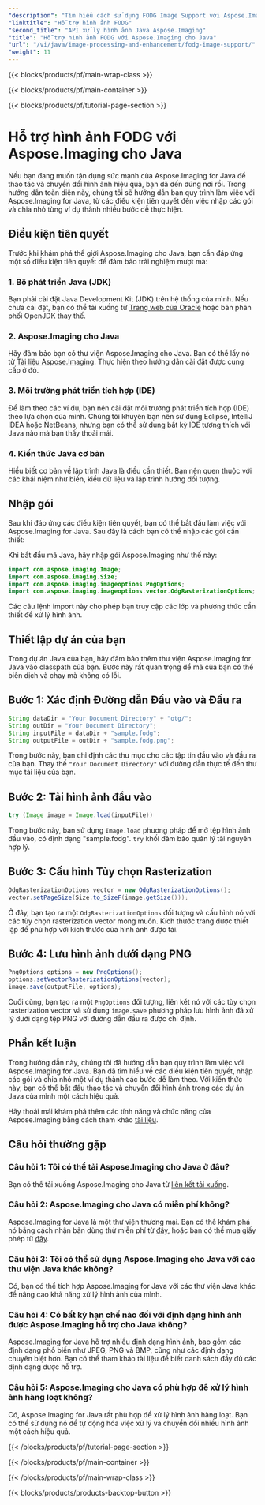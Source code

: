```yaml
---
"description": "Tìm hiểu cách sử dụng FODG Image Support với Aspose.Imaging cho Java. Một thư viện mạnh mẽ để chỉnh sửa và chuyển đổi hình ảnh."
"linktitle": "Hỗ trợ hình ảnh FODG"
"second_title": "API xử lý hình ảnh Java Aspose.Imaging"
"title": "Hỗ trợ hình ảnh FODG với Aspose.Imaging cho Java"
"url": "/vi/java/image-processing-and-enhancement/fodg-image-support/"
"weight": 11
---
```


{{< blocks/products/pf/main-wrap-class >}}

{{< blocks/products/pf/main-container >}}

{{< blocks/products/pf/tutorial-page-section >}}

# Hỗ trợ hình ảnh FODG với Aspose.Imaging cho Java

Nếu bạn đang muốn tận dụng sức mạnh của Aspose.Imaging for Java để thao tác và chuyển đổi hình ảnh hiệu quả, bạn đã đến đúng nơi rồi. Trong hướng dẫn toàn diện này, chúng tôi sẽ hướng dẫn bạn quy trình làm việc với Aspose.Imaging for Java, từ các điều kiện tiên quyết đến việc nhập các gói và chia nhỏ từng ví dụ thành nhiều bước dễ thực hiện.

## Điều kiện tiên quyết

Trước khi khám phá thế giới Aspose.Imaging cho Java, bạn cần đáp ứng một số điều kiện tiên quyết để đảm bảo trải nghiệm mượt mà:

### 1. Bộ phát triển Java (JDK)

Bạn phải cài đặt Java Development Kit (JDK) trên hệ thống của mình. Nếu chưa cài đặt, bạn có thể tải xuống từ [Trang web của Oracle](https://www.oracle.com/java/technologies/javase-downloads) hoặc bản phân phối OpenJDK thay thế.

### 2. Aspose.Imaging cho Java

Hãy đảm bảo bạn có thư viện Aspose.Imaging cho Java. Bạn có thể lấy nó từ [Tài liệu Aspose.Imaging](https://reference.aspose.com/imaging/java/). Thực hiện theo hướng dẫn cài đặt được cung cấp ở đó.

### 3. Môi trường phát triển tích hợp (IDE)

Để làm theo các ví dụ, bạn nên cài đặt môi trường phát triển tích hợp (IDE) theo lựa chọn của mình. Chúng tôi khuyên bạn nên sử dụng Eclipse, IntelliJ IDEA hoặc NetBeans, nhưng bạn có thể sử dụng bất kỳ IDE tương thích với Java nào mà bạn thấy thoải mái.

### 4. Kiến thức Java cơ bản

Hiểu biết cơ bản về lập trình Java là điều cần thiết. Bạn nên quen thuộc với các khái niệm như biến, kiểu dữ liệu và lập trình hướng đối tượng.

## Nhập gói

Sau khi đáp ứng các điều kiện tiên quyết, bạn có thể bắt đầu làm việc với Aspose.Imaging for Java. Sau đây là cách bạn có thể nhập các gói cần thiết:

Khi bắt đầu mã Java, hãy nhập gói Aspose.Imaging như thế này:

```java
import com.aspose.imaging.Image;
import com.aspose.imaging.Size;
import com.aspose.imaging.imageoptions.PngOptions;
import com.aspose.imaging.imageoptions.vector.OdgRasterizationOptions;
```

Các câu lệnh import này cho phép bạn truy cập các lớp và phương thức cần thiết để xử lý hình ảnh.

## Thiết lập dự án của bạn

Trong dự án Java của bạn, hãy đảm bảo thêm thư viện Aspose.Imaging for Java vào classpath của bạn. Bước này rất quan trọng để mã của bạn có thể biên dịch và chạy mà không có lỗi.

## Bước 1: Xác định Đường dẫn Đầu vào và Đầu ra

```java
String dataDir = "Your Document Directory" + "otg/";
String outDir = "Your Document Directory";
String inputFile = dataDir + "sample.fodg";
String outputFile = outDir + "sample.fodg.png";
```

Trong bước này, bạn chỉ định các thư mục cho các tập tin đầu vào và đầu ra của bạn. Thay thế `"Your Document Directory"` với đường dẫn thực tế đến thư mục tài liệu của bạn.

## Bước 2: Tải hình ảnh đầu vào

```java
try (Image image = Image.load(inputFile))
```

Trong bước này, bạn sử dụng `Image.load` phương pháp để mở tệp hình ảnh đầu vào, có định dạng "sample.fodg". `try` khối đảm bảo quản lý tài nguyên hợp lý.

## Bước 3: Cấu hình Tùy chọn Rasterization

```java
OdgRasterizationOptions vector = new OdgRasterizationOptions();
vector.setPageSize(Size.to_SizeF(image.getSize()));
```

Ở đây, bạn tạo ra một `OdgRasterizationOptions` đối tượng và cấu hình nó với các tùy chọn rasterization vector mong muốn. Kích thước trang được thiết lập để phù hợp với kích thước của hình ảnh được tải.

## Bước 4: Lưu hình ảnh dưới dạng PNG

```java
PngOptions options = new PngOptions();
options.setVectorRasterizationOptions(vector);
image.save(outputFile, options);
```

Cuối cùng, bạn tạo ra một `PngOptions` đối tượng, liên kết nó với các tùy chọn rasterization vector và sử dụng `image.save` phương pháp lưu hình ảnh đã xử lý dưới dạng tệp PNG với đường dẫn đầu ra được chỉ định.

## Phần kết luận

Trong hướng dẫn này, chúng tôi đã hướng dẫn bạn quy trình làm việc với Aspose.Imaging for Java. Bạn đã tìm hiểu về các điều kiện tiên quyết, nhập các gói và chia nhỏ một ví dụ thành các bước dễ làm theo. Với kiến thức này, bạn có thể bắt đầu thao tác và chuyển đổi hình ảnh trong các dự án Java của mình một cách hiệu quả.

Hãy thoải mái khám phá thêm các tính năng và chức năng của Aspose.Imaging bằng cách tham khảo [tài liệu](https://reference.aspose.com/imaging/java/).

## Câu hỏi thường gặp

### Câu hỏi 1: Tôi có thể tải Aspose.Imaging cho Java ở đâu?

Bạn có thể tải xuống Aspose.Imaging cho Java từ [liên kết tải xuống](https://releases.aspose.com/imaging/java/).

### Câu hỏi 2: Aspose.Imaging cho Java có miễn phí không?

Aspose.Imaging for Java là một thư viện thương mại. Bạn có thể khám phá nó bằng cách nhận bản dùng thử miễn phí từ [đây](https://releases.aspose.com/), hoặc bạn có thể mua giấy phép từ [đây](https://purchase.aspose.com/buy).

### Câu hỏi 3: Tôi có thể sử dụng Aspose.Imaging cho Java với các thư viện Java khác không?

Có, bạn có thể tích hợp Aspose.Imaging for Java với các thư viện Java khác để nâng cao khả năng xử lý hình ảnh của mình.

### Câu hỏi 4: Có bất kỳ hạn chế nào đối với định dạng hình ảnh được Aspose.Imaging hỗ trợ cho Java không?

Aspose.Imaging for Java hỗ trợ nhiều định dạng hình ảnh, bao gồm các định dạng phổ biến như JPEG, PNG và BMP, cũng như các định dạng chuyên biệt hơn. Bạn có thể tham khảo tài liệu để biết danh sách đầy đủ các định dạng được hỗ trợ.

### Câu hỏi 5: Aspose.Imaging cho Java có phù hợp để xử lý hình ảnh hàng loạt không?

Có, Aspose.Imaging for Java rất phù hợp để xử lý hình ảnh hàng loạt. Bạn có thể sử dụng nó để tự động hóa việc xử lý và chuyển đổi nhiều hình ảnh một cách hiệu quả.

{{< /blocks/products/pf/tutorial-page-section >}}

{{< /blocks/products/pf/main-container >}}

{{< /blocks/products/pf/main-wrap-class >}}

{{< blocks/products/products-backtop-button >}}
